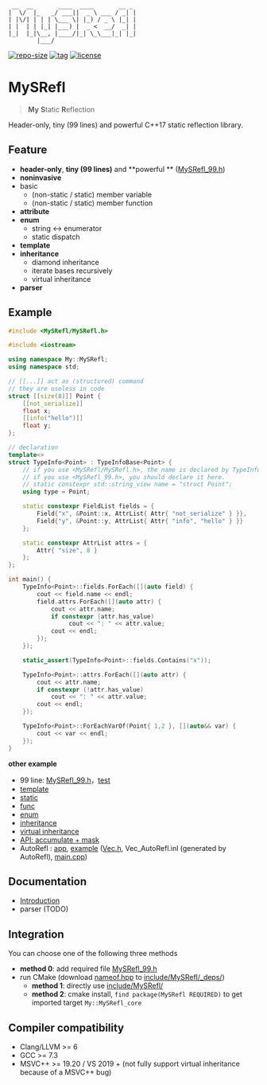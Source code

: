 ```

 __  __       ____  ____       __ _ 
|  \/  |_   _/ ___||  _ \ ___ / _| |
| |\/| | | | \___ \| |_) / _ \ |_| |
| |  | | |_| |___) |  _ <  __/  _| |
|_|  |_|\__, |____/|_| \_\___|_| |_|
        |___/                       

```

[![repo-size](https://img.shields.io/github/languages/code-size/shimakaze09/MySRefl?style=flat)](https://github.com/shimakaze09/MySRefl/archive/main.zip) [![tag](https://img.shields.io/github/v/tag/shimakaze09/MySRefl)](https://github.com/shimakaze09/MySRefl/tags) [![license](https://img.shields.io/github/license/shimakaze09/MySRefl)](LICENSE)

# MySRefl

> **My** **S**tatic **R**eflection

Header-only, tiny (99 lines) and powerful C++17 static reflection library.

## Feature

- **header-only**, **tiny (99 lines)** and **powerful
  ** ([MySRefl_99.h](include/MySRefl_99.h))
- **noninvasive**
- basic
    - (non-static / static) member variable
    - (non-static / static) member function
- **attribute**
- **enum**
    - string <-> enumerator
    - static dispatch
- **template**
- **inheritance**
    - diamond inheritance
    - iterate bases recursively
    - virtual inheritance
- **parser**

## Example

```c++
#include <MySRefl/MySRefl.h>

#include <iostream>

using namespace My::MySRefl;
using namespace std;

// [[...]] act as (structured) command
// they are useless in code
struct [[size(8)]] Point {
	[[not_serialize]]
	float x;
	[[info("hello")]]
	float y;
};

// declaration
template<>
struct TypeInfo<Point> : TypeInfoBase<Point> {
	// if you use <MySRefl/MySRefl.h>, the name is declared by TypeInfoBase<Point>
    // if you use <MySRefl_99.h>, you should declare it here.
    // static constexpr std::string_view name = "struct Point";
	using type = Point;

	static constexpr FieldList fields = {
		Field{"x", &Point::x, AttrList{ Attr{ "not_serialize" } }},
		Field{"y", &Point::y, AttrList{ Attr{ "info", "hello" } }}
	};

	static constexpr AttrList attrs = {
		Attr{ "size", 8 }
	};
};

int main() {
	TypeInfo<Point>::fields.ForEach([](auto field) {
		cout << field.name << endl;
		field.attrs.ForEach([](auto attr) {
			cout << attr.name;
			if constexpr (attr.has_value)
				 cout << ": " << attr.value;
            cout << endl;
		});
	});

	static_assert(TypeInfo<Point>::fields.Contains("x"));

	TypeInfo<Point>::attrs.ForEach([](auto attr) {
        cout << attr.name;
		if constexpr (!attr.has_value)
			cout << ": " << attr.value;
        cout << endl;
	});

	TypeInfo<Point>::ForEachVarOf(Point{ 1,2 }, [](auto&& var) {
		cout << var << endl;
	});
}
```

**other example**

- 99 line: [MySRefl_99.h](include/MySRefl_99.h)，[test](src/test/06_99/main.cpp)
- [template](src/test/01_template/main.cpp)
- [static](src/test/02_static/main.cpp)
- [func](src/test/03_func/main.cpp)
- [enum](src/test/04_enum/main.cpp)
- [inheritance](src/test/05_inheritance/main.cpp)
- [virtual inheritance](src/test/07_virtual/main.cpp)
- [API: accumulate + mask](src/test/08_mask/main.cpp)
- AutoRefl : [app](src/AutoRefl), [example](src/test/09_AutoRefl/00_basic) ([Vec.h](src/test/09_AutoRefl/00_basic/Vec.h),
Vec_AutoRefl.inl (generated by AutoRefl), [main.cpp](src/test/09_AutoRefl/00_basic/main.cpp))

## Documentation

- [Introduction](doc/intro.md)
- parser (TODO)

## Integration

You can choose one of the following three methods

- **method 0**: add required file [MySRefl_99.h](include/MySRefl_99.h)
- run CMake (download [nameof.hpp](https://github.com/Neargye/nameof/blob/master/include/nameof.hpp)
  to [include/MySRefl/_deps/](include/MySRefl/_deps/))
    - **method 1**: directly use [include/MySRefl/](include/MySRefl/)
    - **method 2**: cmake install, `find package(MySRefl REQUIRED)` to get imported target `My::MySRefl_core`

## Compiler compatibility

- Clang/LLVM >= 6
- GCC >= 7.3
- MSVC++ >= 19.20 / VS 2019 + (not fully support virtual inheritance because of a MSVC++ bug)